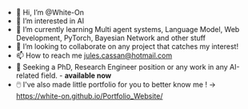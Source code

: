 - 👋 Hi, I’m @White-On
- 👀 I’m interested in AI
- 🌱 I’m currently learning Multi agent systems, Language Model, Web Development, PyTorch, Bayesian Network and other stuff
- 💞️ I’m looking to collaborate on any project that catches my interest!
- 📫 How to reach me jules.cassan@hotmail.com
- 🔬 Seeking a PhD, Research Engineer position or any work in any AI-related field. - **available now**
- 🖱️ I've also made little portfolio for you to better know me ! -> https://white-on.github.io/Portfolio_Website/


<!---
White-On/White-On is a ✨ special ✨ repository because its `README.md` (this file) appears on your GitHub profile.
You can click the Preview link to take a look at your changes.
--->

